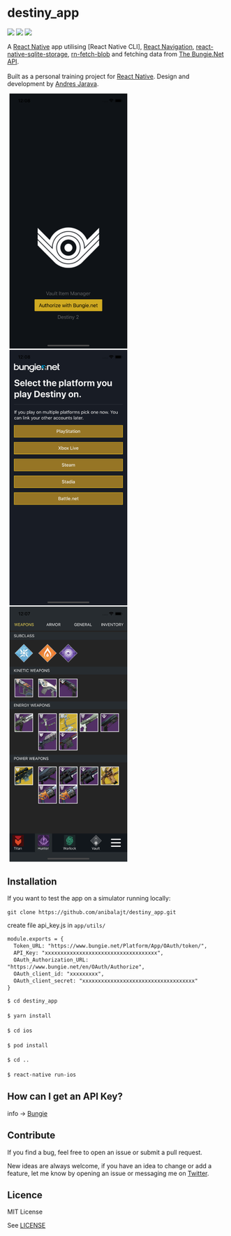 # destiny_app

![](https://img.shields.io/github/license/anibalajt/destiny_app.svg?style=flat-square)
![](https://img.shields.io/github/stars/anibalajt/destiny_app.svg?style=flat-square)
![](https://img.shields.io/github/forks/anibalajt/destiny_app.svg?style=flat-square)


A [React Native](https://facebook.github.io/react-native/) app utilising [React Native CLI], [React Navigation](https://reactnavigation.org), [react-native-sqlite-storage](https://github.com/andpor/react-native-sqlite-storage), [rn-fetch-blob](https://github.com/joltup/rn-fetch-blob) and fetching data from [The Bungie.Net API](https://github.com/Bungie-net/api).
<br><br>
Built as a personal training project for [React Native](https://facebook.github.io/react-native/). Design and development by [Andres Jarava](https://www.linkedin.com/in/anibalajt/).

<img src="https://github.com/anibalajt/destiny_app/blob/master/app/assets/login.png" width="270" hspace="5"><img src="https://github.com/anibalajt/destiny_app/blob/master/app/assets/oauth.png" width="270" hspace="5" ><img src="https://github.com/anibalajt/destiny_app/blob/master/app/assets/home.png" width="270" hspace="5">

## Installation

If you want to test the app on a simulator running locally:

`git clone https://github.com/anibalajt/destiny_app.git`

create file api_key.js in `app/utils/`

```
module.exports = {
  Token_URL: "https://www.bungie.net/Platform/App/OAuth/token/",
  API_Key: "xxxxxxxxxxxxxxxxxxxxxxxxxxxxxxxxxxxx",
  OAuth_Authorization_URL: "https://www.bungie.net/en/OAuth/Authorize",
  OAuth_client_id: "xxxxxxxxx",
  OAuth_client_secret: "xxxxxxxxxxxxxxxxxxxxxxxxxxxxxxxxxxxx"
}
```

```bash
$ cd destiny_app

$ yarn install

$ cd ios

$ pod install

$ cd ..

$ react-native run-ios
```


## How can I get an API Key?

info -> [Bungie](https://github.com/Bungie-net/api)

## Contribute

If you find a bug, feel free to open an issue or submit a pull request.

New ideas are always welcome, if you have an idea to change or add a feature, let me know by opening an issue or messaging me on [Twitter](https://twitter.com/anibalajt).

## Licence

MIT License

See [LICENSE](LICENSE)
